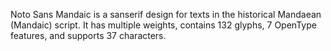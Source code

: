 Noto Sans Mandaic is a sanserif design for texts in the historical Mandaean (Mandaic) script. It has multiple weights, contains 132 glyphs, 7 OpenType features, and supports 37 characters.